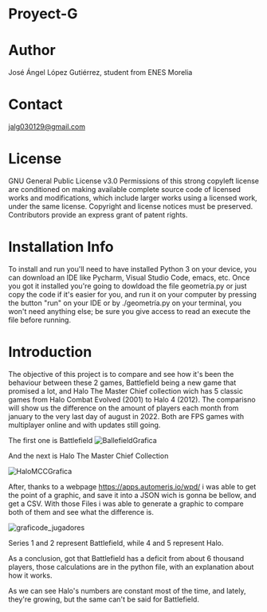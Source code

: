 # Proyect-G
# Author
José Ángel López Gutiérrez, student from ENES Morelia
# Contact
jalg030129@gmail.com 
# License
GNU General Public License v3.0
Permissions of this strong copyleft license are conditioned on making available complete source code of licensed works and modifications, which include larger works using a licensed work, under the same license. Copyright and license notices must be preserved. Contributors provide an express grant of patent rights.

# Installation Info
To install and run you'll need to have installed Python 3 on your device, you can download an IDE like Pycharm, Visual Studio Code, emacs, etc. Once you got it installed you're going to dowldoad the file geometría.py or just copy the code if it's easier for you, and run it on your computer by pressing the button "run" on your IDE or by ./geometría.py on your terminal, you won't need anything else; be sure you give access to read an execute the file before running.

# Introduction
The objective of this project is to compare and see how it's been the behaviour between these 2 games, Battlefield being a new game that promised a lot, and Halo The Master Chief collection wich has 5 classic games from Halo Combat Evolved (2001) to Halo 4 (2012). The comparisno will show us the difference on the amount of players each month from january to the very last day of august in 2022. Both are FPS games with multiplayer online and with updates still going.


The first one is Battlefield
![BallefieldGrafica](https://user-images.githubusercontent.com/119823416/205553928-a5236422-c935-47cf-9f54-486d596562c1.png)

And the next is Halo The Master Chief Collection

![HaloMCCGrafica](https://user-images.githubusercontent.com/119823416/205553965-abb9e8cb-4332-47e8-9c75-64e074da0275.png)





After, thanks to a webpage https://apps.automeris.io/wpd/ i was able to get the point of a graphic, and save it into a JSON wich is gonna be bellow, and get a CSV.
With those Files i was able to generate a graphic to compare both of them and see what the difference is.

![graficode_jugadores](https://user-images.githubusercontent.com/119823416/205535335-a2a64f84-43d9-485a-ba93-7a9e5d5f95ec.png)

Series 1 and 2 represent Battlefield, while 4 and 5 represent Halo.

As a conclusion,  got that Battlefield has a deficit from about 6 thousand players, those calculations are in the python file, with an explanation about how it works.

As we can see Halo's numbers are constant most of the time, and lately, they're growing, but the same can't be said for Battlefield.

